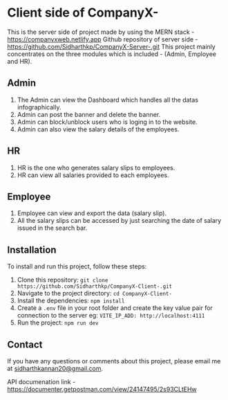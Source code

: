 # Client side of CompanyX-
This is the server side of project made by using the MERN stack - https://companyxweb.netlify.app
Github repository of server side - https://github.com/Sidharthkp/CompanyX-Server-.git
This project mainly concentrates on the three modules which is included - (Admin, Employee and HR). 

## Admin
1. The Admin can view the Dashboard which handles all the datas infographically.
2. Admin can post the banner and delete the banner.
3. Admin can block/unblock users who is loging in to the website.
4. Admin can also view the salary details of the employees.

## HR
1. HR is the one who generates salary slips to employees.
2. HR can view all salaries provided to each employees.

## Employee
1. Employee can view and export the data (salary slip).
2. All the salary slips can be accessed by just searching the date of salary issued in the search bar.

## Installation

To install and run this project, follow these steps:

1. Clone this repository: `git clone https://github.com/Sidharthkp/CompanyX-Client-.git`
2. Navigate to the project directory: `cd CompanyX-Client-`
3. Install the dependencies: `npm install`
4. Create a `.env` file in your root folder and create the key value pair for connection to the server eg: `VITE_IP_ADD: http://localhost:4111`
5. Run the project: `npm run dev`

## Contact

If you have any questions or comments about this project, please email me at sidharthkannan20@gmail.com.

API documenation link - https://documenter.getpostman.com/view/24147495/2s93CLtEHw
